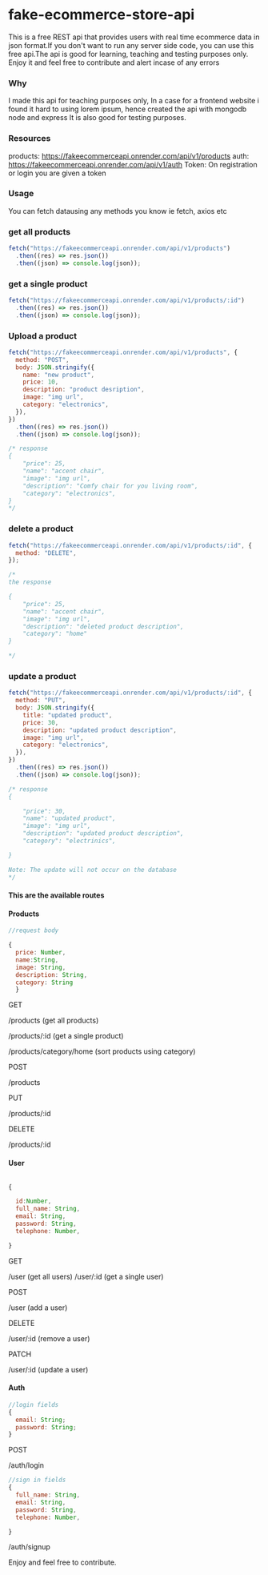 # fake-ecommerce-store-api

This is a free REST api that provides users with real time ecommerce data in json format.If you don't want to run any server side code,
you can use this free api.The api is good for learning, teaching and testing purposes only.
Enjoy it and feel free to contribute and alert incase of any errors

### Why

I made this api for teaching purposes only, In a case for a frontend website i found it hard to using lorem ipsum, hence created the api with mongodb node and express It is also good for testing purposes.

### Resources

products: https://fakeecommerceapi.onrender.com/api/v1/products
auth: https://fakeecommerceapi.onrender.com/api/v1/auth
Token: On registration or login you are given a token

### Usage

You can fetch datausing any methods you know ie fetch, axios etc

### get all products

```js
fetch("https://fakeecommerceapi.onrender.com/api/v1/products")
  .then((res) => res.json())
  .then((json) => console.log(json));
```

### get a single product

```js
fetch("https://fakeecommerceapi.onrender.com/api/v1/products/:id")
  .then((res) => res.json())
  .then((json) => console.log(json));
```

### Upload a product

```js
fetch("https://fakeecommerceapi.onrender.com/api/v1/products", {
  method: "POST",
  body: JSON.stringify({
    name: "new product",
    price: 10,
    description: "product desription",
    image: "img url",
    category: "electronics",
  }),
})
  .then((res) => res.json())
  .then((json) => console.log(json));

/* response
{
    "price": 25,
    "name": "accent chair",
    "image": "img url",
    "description": "Comfy chair for you living room",
    "category": "electronics",
}
*/
```

### delete a product

```js
fetch("https://fakeecommerceapi.onrender.com/api/v1/products/:id", {
  method: "DELETE",
});

/*
the response

{
    "price": 25,
    "name": "accent chair",
    "image": "img url",
    "description": "deleted product description",
    "category": "home"
}

*/
```

### update a product

```js
fetch("https://fakeecommerceapi.onrender.com/api/v1/products/:id", {
  method: "PUT",
  body: JSON.stringify({
    title: "updated product",
    price: 30,
    description: "updated product description",
    image: "img url",
    category: "electronics",
  }),
})
  .then((res) => res.json())
  .then((json) => console.log(json));

/* response
{

    "price": 30,
    "name": "updated product",
    "image": "img url",
    "description": "updated product description",
    "category": "electrinics",

}

Note: The update will not occur on the database
*/
```

#### This are the available routes

#### Products

```js
//request body

{
  price: Number,
  name:String,
  image: String,
  description: String,
  category: String
  }

```

GET

/products (get all products)

/products/:id (get a single product)

/products/category/home (sort products using category)

POST

/products

PUT

/products/:id

DELETE

/products/:id

#### User

```js

{

  id:Number,
  full_name: String,
  email: String,
  password: String,
  telephone: Number,

}

```

GET

/user (get all users)
/user/:id (get a single user)

POST

/user (add a user)

DELETE

/user/:id (remove a user)

PATCH

/user/:id (update a user)

#### Auth

```js
//login fields
{
  email: String;
  password: String;
}
```

POST

/auth/login

```js
//sign in fields
{
  full_name: String,
  email: String,
  password: String,
  telephone: Number,

}
```

/auth/signup

Enjoy and feel free to contribute.
